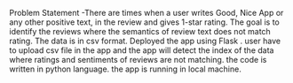 Problem Statement -There are times when a user writes Good, Nice App or any other positive text, in the review and gives 1-star rating. The goal is to identify the reviews where the semantics of review text does not match rating. 
The data is in csv format.
Deployed the app using Flask .
user have to upload csv file in the app and the app will detect the index of the data where ratings and sentiments of reviews are not matching.
the code is written in python language.
the app is running in local machine.
